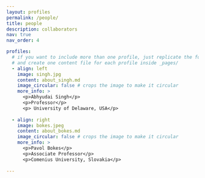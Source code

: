 ```yaml
---
layout: profiles
permalink: /people/
title: people
description: collaborators
nav: true
nav_order: 4

profiles:
  # if you want to include more than one profile, just replicate the following block
  # and create one content file for each profile inside _pages/
  - align: left
    image: singh.jpg
    content: about_singh.md
    image_circular: false # crops the image to make it circular
    more_info: >
      <p>Abhyudai Singh</p>
      <p>Professor</p>
      <p> University of Delaware, USA</p>
  
  - align: right
    image: bokes.jpeg
    content: about_bokes.md
    image_circular: false # crops the image to make it circular
    more_info: >
      <p>Pavol Bokes</p>
      <p>Associate Professor</p>
      <p>Comenius University, Slovakia</p>
  
---
```

